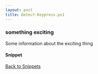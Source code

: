 ```yaml
---
layout: post
title: Detect-Keypress.ps1
---
```


### something exciting

Some information about the exciting thing

#### Snippet

<script async src="https://gist-it.appspot.com/github.com/BanterBoy/scripts-blog/blob/master/PowerShell/snippets/Detect-Keypress.ps1" crossorigin="anonymous"></script>

<a href="/menu/_pages/snippets.html">Back to Snippets</a>
